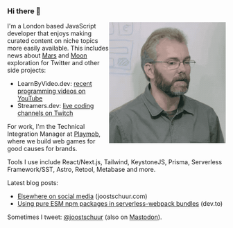 ### Hi there 👋

<img align="right" alt="Me in an actual meeting that one time" src="https://raw.githubusercontent.com/jschuur/jschuur/master/joost_nonono.gif">

I'm a London based JavaScript developer that enjoys making curated content on niche topics more easily available. This includes news about [Mars](http://twitter.com/martiansoil) and [Moon](https://twitter.com/lunarsoil) exploration for Twitter and other side projects:

* LearnByVideo.dev: [recent programming videos on YouTube](https://learnbyvideo.dev)
* Streamers.dev: [live coding channels on Twitch](https://streamers.dev)

For work, I'm the Technical Integration Manager at [Playmob](https://playmob.com), where we build web games for good causes for brands.

Tools I use include React/Next.js, Tailwind, KeystoneJS, Prisma, Serverless Framework/SST, Astro, Retool, Metabase and more.

Latest blog posts:

* [Elsewhere on social media](https://www.joostschuur.com/elsewhere-on-social-media) (joostschuur.com)
* [Using pure ESM npm packages in serverless-webpack bundles](https://dev.to/joostschuur/using-pure-esm-npm-packages-in-serverless-webpack-bundles-apd) (dev.to)

Sometimes I tweet: [@joostschuur](https://twitter.com/joostschuur) (also on [Mastodon](https://mastodon.social/@joostschuur)).
